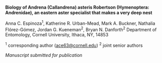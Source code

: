 **Biology of Andrena (Callandrena) asteris Robertson (Hymenoptera: Andrenidae), an eastern aster specialist that makes a very deep nest**

Anna C. Espinoza<sup>1</sup>, Katherine R. Urban-Mead, Mark A. Buckner, Nathalia Flórez-Gómez, Jordan G. Kueneman<sup>2</sup>, Bryan N. Danforth<sup>2</sup>
Department of Entomology, Cornell University, Ithaca, NY, 14853

<sup>1</sup> corresponding author (ace63@cornell.edu)
<sup>2</sup> joint senior authors


*Manuscript submitted for publication*

